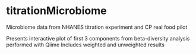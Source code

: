 # titrationMicrobiome
Microbiome data from NHANES titration experiment and CP real food pilot

Presents interactive plot of first 3 components from beta-diversity analysis performed with Qiime
Includes weighted and unweighted results
